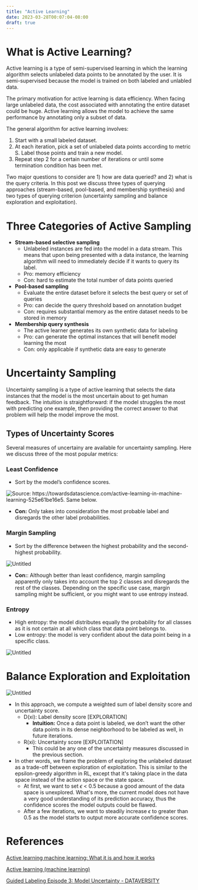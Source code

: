 ```yaml
---
title: "Active Learning"
date: 2023-03-28T00:07:04-08:00
draft: true
---
```


# What is Active Learning?

Active learning is a type of semi-supervised learning in which the learning algorithm selects unlabeled data points to be annotated by the user. It is semi-supervised because the model is trained on both labeled and unlabled data. 

The primary motivation for active learning is data efficiency. When facing large unlabeled data, the cost associated with annotating the entire dataset could be huge. Active learning allows the model to achieve the same performance by annotating only a subset of data.

The general algorithm for active learning involves:
1. Start with a small labeled dataset.
2. At each iteration, pick a set of unlabeled data points according to metric S. Label those points and train a new model.
3. Repeat step 2 for a certain number of iterations or until some termination condition has been met.

Two major questions to consider are 1) how are data queried? and 2) what is the query criteria. In this post we discuss three types of querying approaches (stream-based, pool-based, and membership synthesis) and two types of querying criterion (uncertainty sampling and balance exploration and exploitation).

# Three Categories of Active Sampling

- **Stream-based selective sampling**
    - Unlabeled instances are fed into the model in a data stream. This means that upon being presented with a data instance, the learning algorithm will need to immediately decide if it wants to query its label.
    - Pro: memory efficiency
    - Con: hard to estimate the total number of data points queried
- **Pool-based sampling**
    - Evaluate the entire dataset before it selects the best query or set of queries
    - Pro: can decide the query threshold based on annotation budget
    - Con: requires substantial memory as the entire dataset needs to be stored in memory 
- **Membership query synthesis**
    - The active learner generates its own synthetic data for labeling
    - Pro: can generate the optimal instances that will benefit model learning the most
    - Con: only applicable if synthetic data are easy to generate 

# Uncertainty Sampling

Uncertainty sampling is a type of active learning that selects the data instances that the model is the most uncertain about to get human feedback. The intuition is straightforward: if the model struggles the most with predicting one example, then providing the correct answer to that problem will help the model improve the most. 

## Types of Uncertainty Scores

Several measures of uncertainy are available for uncertainty sampling. Here we discuss three of the most popular metrics:

### Least Confidence

- Sort by the model’s confidence scores.

![Source: https://towardsdatascience.com/active-learning-in-machine-learning-525e61be16e5. Same below.](Active%20Learning%20c3e79bd0e5624b6aa536f2b85085e0b9/Untitled.png)

- **Con:** Only takes into consideration the most probable label and disregards the other label probabilities.

### Margin Sampling

- Sort by the difference between the highest probability and the second-highest probability.

![Untitled](Active%20Learning%20c3e79bd0e5624b6aa536f2b85085e0b9/Untitled%201.png)

- **Con:**: Although better than least confidence, margin sampling apparently only takes into account the top 2 classes and disregards the rest of the classes. Depending on the specific use case, margin sampling might be sufficient, or you might want to use entropy instead. 

### Entropy

- High entropy: the model distributes equally the probability for all classes as it is not certain at all which class that data point belongs to.
- Low entropy: the model is very confident about the data point being in a specific class.

![Untitled](Active%20Learning%20c3e79bd0e5624b6aa536f2b85085e0b9/Untitled%202.png)

# **Balance Exploration and Exploitation**

![Untitled](Active%20Learning%20c3e79bd0e5624b6aa536f2b85085e0b9/Untitled%203.png)

- In this approach, we compute a weighted sum of label density score and uncertainty score.
	- D(xi): Label density score [EXPLORATION]
    	- **Intuition:** Once a data point is labeled, we don’t want the other data points in its dense neighborhood to be labeled as well, in future iterations.
	- R(xi): Uncertainty score [EXPLOITATION]
		- This could be any one of the uncertainty measures discussed in the previous section. 
- In other words, we frame the problem of exploring the unlabeled dataset as a trade-off between exploration of exploitation. This is similar to the epsilon-greedy algorithm in RL, except that it's taking place in the data space instead of the action space or the state space. 
    - At first, we want to set $\epsilon$ < 0.5 because a good amount of the data space is unexplored. What's more, the current model does not have a very good understanding of its prediction accuracy, thus the confidence scores the model outputs could be flawed.
    - After a few iterations, we want to steadily increase $\epsilon$ to greater than 0.5 as the model starts to output more accurate confidence scores. 

# References

[](https://towardsdatascience.com/active-learning-in-machine-learning-525e61be16e5)

[Active learning machine learning: What it is and how it works](https://www.datarobot.com/blog/active-learning-machine-learning/)

[Active learning (machine learning)](https://en.wikipedia.org/wiki/Active_learning_(machine_learning))

[Guided Labeling Episode 3: Model Uncertainty - DATAVERSITY](https://www.dataversity.net/guided-labeling-episode-3-model-uncertainty/)